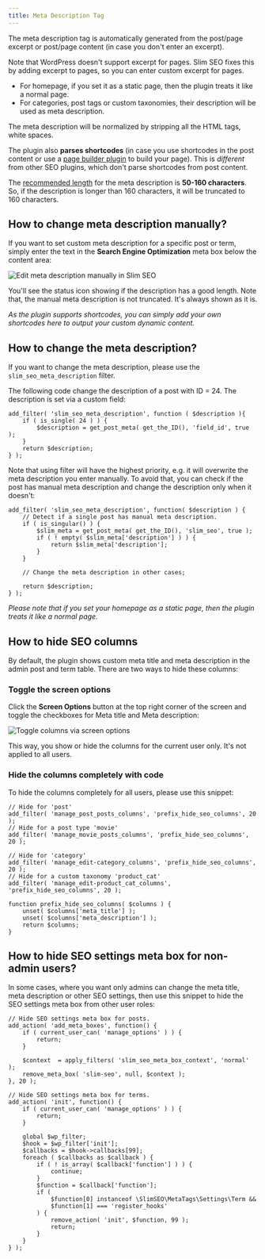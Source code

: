 ```yaml
---
title: Meta Description Tag
---
```


The meta description tag is automatically generated from the post/page excerpt or post/page content (in case you don't enter an excerpt).

Note that WordPress doesn't support excerpt for pages. Slim SEO fixes this by adding excerpt to pages, so you can enter custom excerpt for pages.

- For homepage, if you set it as a static page, then the plugin treats it like a normal page.
- For categories, post tags or custom taxonomies, their description will be used as meta description.

The meta description will be normalized by stripping all the HTML tags, white spaces.

The plugin also **parses shortcodes** (in case you use shortcodes in the post content or use a [page builder plugin](https://metabox.io/best-wordpress-page-builders/) to build your page). This is _different_ from other SEO plugins, which don't parse shortcodes from post content.

The [recommended length](https://moz.com/learn/seo/meta-description) for the meta description is **50-160 characters**. So, if the description is longer than 160 characters, it will be truncated to 160 characters.

## How to change meta description manually?

If you want to set custom meta description for a specific post or term, simply enter the text in the **Search Engine Optimization** meta box below the content area:

![Edit meta description manually in Slim SEO](https://i.imgur.com/D0DdbxS.png)

You'll see the status icon showing if the description has a good length. Note that, the manual meta description is not truncated. It's always shown as it is.

_As the plugin supports shortcodes, you can simply add your own shortcodes here to output your custom dynamic content._

## How to change the meta description?

If you want to change the meta description, please use the `slim_seo_meta_description` filter.

The following code change the description of a post with ID = 24. The description is set via a custom field:

```
add_filter( 'slim_seo_meta_description', function ( $description ){
    if ( is_single( 24 ) ) {
        $description = get_post_meta( get_the_ID(), 'field_id', true );
    }
    return $description;
} );
```

Note that using filter will have the highest priority, e.g. it will overwrite the meta description you enter manually. To avoid that, you can check if the post has manual meta description and change the description only when it doesn't:

```
add_filter( 'slim_seo_meta_description', function( $description ) {
    // Detect if a single post has manual meta description.
    if ( is_singular() ) {
        $slim_meta = get_post_meta( get_the_ID(), 'slim_seo', true );
        if ( ! empty( $slim_meta['description'] ) ) {
            return $slim_meta['description'];
        }
    }

    // Change the meta description in other cases;

    return $description;
} );
```

_Please note that if you set your homepage as a static page, then the plugin treats it like a normal page._

## How to hide SEO columns

By default, the plugin shows custom meta title and meta description in the admin post and term table. There are two ways to hide these columns:

### Toggle the screen options

Click the **Screen Options** button at the top right corner of the screen and toggle the checkboxes for Meta title and Meta description:

![Toggle columns via screen options](https://i.imgur.com/N9oTreN.png)

This way, you show or hide the columns for the current user only. It's not applied to all users.

### Hide the columns completely with code

To hide the columns completely for all users, please use this snippet:

```
// Hide for 'post'
add_filter( 'manage_post_posts_columns', 'prefix_hide_seo_columns', 20 );
// Hide for a post type 'movie'
add_filter( 'manage_movie_posts_columns', 'prefix_hide_seo_columns', 20 );

// Hide for 'category'
add_filter( 'manage_edit-category_columns', 'prefix_hide_seo_columns', 20 );
// Hide for a custom taxonomy 'product_cat'
add_filter( 'manage_edit-product_cat_columns', 'prefix_hide_seo_columns', 20 );

function prefix_hide_seo_columns( $columns ) {
	unset( $columns['meta_title'] );
	unset( $columns['meta_description'] );
	return $columns;
}
```

## How to hide SEO settings meta box for non-admin users?

In some cases, where you want only admins can change the meta title, meta description or other SEO settings, then use this snippet to hide the SEO settings meta box from other user roles:

```
// Hide SEO settings meta box for posts.
add_action( 'add_meta_boxes', function() {
	if ( current_user_can( 'manage_options' ) ) {
		return;
	}

	$context  = apply_filters( 'slim_seo_meta_box_context', 'normal' );
	remove_meta_box( 'slim-seo', null, $context );
}, 20 );

// Hide SEO settings meta box for terms.
add_action( 'init', function() {
	if ( current_user_can( 'manage_options' ) ) {
		return;
	}

	global $wp_filter;
	$hook = $wp_filter['init'];
	$callbacks = $hook->callbacks[99];
	foreach ( $callbacks as $callback ) {
		if ( ! is_array( $callback['function'] ) ) {
			continue;
		}
		$function = $callback['function'];
		if (
			$function[0] instanceof \SlimSEO\MetaTags\Settings\Term &&
			$function[1] === 'register_hooks'
		) {
			remove_action( 'init', $function, 99 );
			return;
		}
	}
} );
```
